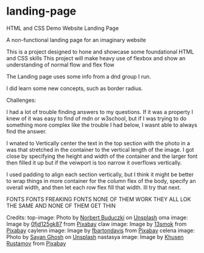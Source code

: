 # landing-page
HTML and CSS Demo Website Landing Page

A non-functional landing page for an imaginary website

This is a project designed to hone and showcase some foundational HTML and CSS skills
This project will make heavy use of flexbox and show an understanding of normal flow and flex flow

The Landing page uses some info from a dnd group I run.

I did learn some new concepts, such as border radius. 

Challenges:

I had a lot of trouble finding answers to my questions. If it was a property I knew of it was easy to find of mdn or w3school, but if I was trying to do something more complex like the trouble I had below, I wasnt able to always find the answer.

I wnated to Vertically center the text in the top section with the photo in a was that stretched in the container to the vertical length of the image. I got close by specifying the height and width of the container and the larger font then filled it up but if the veiwport is too narrow it overflows vertically.

I used padding to align each section vertically, but I think it might be better to wrap things in more container for the column flex of the body, specify an overall width, and then let each row flex fill that width. Ill try that next.

FONTS FONTS FREAKING FONTS NONE OF THEM WORK THEY ALL LOK THE SAME AND NONE OF THEM GET THIN

Credits:
top-image: Photo by <a href="https://unsplash.com/@buduczki?utm_source=unsplash&utm_medium=referral&utm_content=creditCopyText">Norbert Buduczki</a> on <a href="https://unsplash.com/s/photos/evil?utm_source=unsplash&utm_medium=referral&utm_content=creditCopyText">Unsplash</a>
oma image: Image by <a href="https://pixabay.com/users/0fjd125gk87-51581/?utm_source=link-attribution&amp;utm_medium=referral&amp;utm_campaign=image&amp;utm_content=1284369">0fjd125gk87</a> from <a href="https://pixabay.com/?utm_source=link-attribution&amp;utm_medium=referral&amp;utm_campaign=image&amp;utm_content=1284369">Pixabay</a>
claw image: Image by <a href="https://pixabay.com/users/13smok-5135280/?utm_source=link-attribution&amp;utm_medium=referral&amp;utm_campaign=image&amp;utm_content=3051233">13smok</a> from <a href="https://pixabay.com/?utm_source=link-attribution&amp;utm_medium=referral&amp;utm_campaign=image&amp;utm_content=3051233">Pixabay</a>
caylenn image: Image by <a href="https://pixabay.com/users/fbartondavis-32369/?utm_source=link-attribution&amp;utm_medium=referral&amp;utm_campaign=image&amp;utm_content=7246165">fbartondavis</a> from <a href="https://pixabay.com/?utm_source=link-attribution&amp;utm_medium=referral&amp;utm_campaign=image&amp;utm_content=7246165">Pixabay</a>
celena image: Photo by <a href="https://unsplash.com/es/@7th_verse?utm_source=unsplash&utm_medium=referral&utm_content=creditCopyText">Sayan Ghosh</a> on <a href="https://unsplash.com/s/photos/vampire?utm_source=unsplash&utm_medium=referral&utm_content=creditCopyText">Unsplash</a>
nastasya image: Image by <a href="https://pixabay.com/users/xusenru-1829710/?utm_source=link-attribution&amp;utm_medium=referral&amp;utm_campaign=image&amp;utm_content=2189253">Khusen Rustamov</a> from <a href="https://pixabay.com/?utm_source=link-attribution&amp;utm_medium=referral&amp;utm_campaign=image&amp;utm_content=2189253">Pixabay</a>  